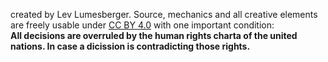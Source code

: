 <p>created by Lev Lumesberger. 
Source, mechanics and all creative elements are freely usable under <a href="https://creativecommons.org/licenses/by/4.0/deed.de">CC BY 4.0</a> with one important condition: <br><strong>All decisions are overruled by the human rights charta of the united nations. In case a dicission is contradicting those rights.</strong></p>